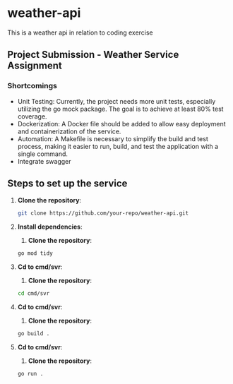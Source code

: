 # weather-api
This is a weather api in relation to coding exercise

## Project Submission - Weather Service Assignment

### Shortcomings

- Unit Testing: Currently, the project needs more unit tests, especially utilizing the go mock package. The goal is to achieve at least 80% test coverage.
- Dockerization: A Docker file should be added to allow easy deployment and containerization of the service.
- Automation: A Makefile is necessary to simplify the build and test process, making it easier to run, build, and test the application with a single command.
- Integrate swagger

## Steps to set up the service

1. **Clone the repository**:
   ```bash
   git clone https://github.com/your-repo/weather-api.git
   ```

2. **Install dependencies**:
    1. **Clone the repository**:
   ```bash
   go mod tidy
   ```


3. **Cd to cmd/svr**:
    1. **Clone the repository**:
   ```bash
   cd cmd/svr
   ```

4. **Cd to cmd/svr**:
    1. **Clone the repository**:
   ```bash
   go build .
   ```


5. **Cd to cmd/svr**:
    1. **Clone the repository**:
   ```bash
   go run .
   ```




